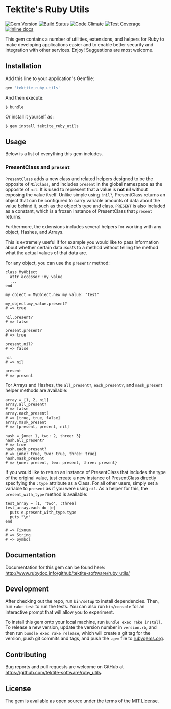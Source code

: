 # Tektite's Ruby Utils

[![Gem Version](https://badge.fury.io/rb/tektite_ruby_utils.svg)](https://badge.fury.io/rb/tektite_ruby_utils) [![Build Status](https://travis-ci.org/tektite-software/ruby_utils.svg?branch=master)](https://travis-ci.org/tektite-software/ruby_utils) [![Code Climate](https://codeclimate.com/github/tektite-software/ruby_utils/badges/gpa.svg)](https://codeclimate.com/github/tektite-software/ruby_utils) [![Test Coverage](https://codeclimate.com/github/tektite-software/ruby_utils/badges/coverage.svg)](https://codeclimate.com/github/tektite-software/ruby_utils/coverage) [![Inline docs](http://inch-ci.org/github/tektite-software/ruby_utils.svg?branch=master)](http://inch-ci.org/github/tektite-software/ruby_utils)



This gem contains a number of utilities, extensions, and helpers for Ruby to make developing applications easier and to enable better security and integration with other services.  Enjoy!  Suggestions are most welcome.

## Installation

Add this line to your application's Gemfile:

```ruby
gem 'tektite_ruby_utils'
```

And then execute:

    $ bundle

Or install it yourself as:

    $ gem install tektite_ruby_utils

## Usage

Below is a list of everything this gem includes.

### PresentClass and `present`

`PresentClass` adds a new class and related helpers designed to be the opposite of `NilClass`, and includes `present` in the global namespace as the opposite of `nil`.  It is used to represent that a value is __not nil__ without exposing the value itself.  Unlike simple using `!nil?`, PresentClass returns an object that can be configured to carry variable amounts of data about the value behind it, such as the object's type and class.  `PRESENT` is also included as a constant, which is a frozen instance of PresentClass that `present` returns.

Furthermore, the extensions includes several helpers for working with any object, Hashes, and Arrays.

This is extremely useful if for example you would like to pass information about whether certain data _exists_ to a method without telling the method what the actual values of that data are.

For any object, you can use the `present?` method:

    class MyObject
      attr_accessor :my_value
      ...
    end

    my_object = MyObject.new my_value: "test"

    my_object.my_value.present?
    # => true

    nil.present?
    # => false

    present.present?
    # => true

    present.nil?
    # => false

    nil
    # => nil

    present
    # => present

For Arrays and Hashes, the `all_present?`, `each_present?`, and `mask_present` helper methods are available:

    array = [1, 2, nil]
    array.all_present?
    # => false
    array.each_present?
    # => [true, true, false]
    array.mask_present
    # => [present, present, nil]

    hash = {one: 1, two: 2, three: 3}
    hash.all_present?
    # => true
    hash.each_present?
    # => {one: true, two: true, three: true}
    hash.mask_present
    # => {one: present, two: present, three: present}

If you would like to return an instance of PresentClass that includes the type of the original value, just create a new instance of PresentClass directly specifying the `:type` attribute as a Class.  For all other users, simply set a variable to `present` as if you were using `nil`.  As a helper for this, the `present_with_type` method is available:

    test_array = [1, 'two', :three]
    test_array.each do |e|
      puts e.present_with_type.type
      puts "\n"
    end

    # => Fixnum
    # => String
    # => Symbol

## Documentation

Documentation for this gem can be found here: http://www.rubydoc.info/github/tektite-software/ruby_utils/

## Development

After checking out the repo, run `bin/setup` to install dependencies. Then, run `rake test` to run the tests. You can also run `bin/console` for an interactive prompt that will allow you to experiment.

To install this gem onto your local machine, run `bundle exec rake install`. To release a new version, update the version number in `version.rb`, and then run `bundle exec rake release`, which will create a git tag for the version, push git commits and tags, and push the `.gem` file to [rubygems.org](https://rubygems.org).

## Contributing

Bug reports and pull requests are welcome on GitHub at https://github.com/tektite-software/ruby_utils.


## License

The gem is available as open source under the terms of the [MIT License](http://opensource.org/licenses/MIT).
